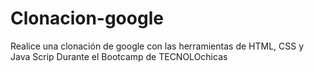 # Clonacion-google
Realice una clonación de google con las herramientas de HTML, CSS y Java Scrip Durante el Bootcamp de TECNOLOchicas
